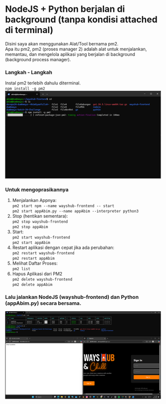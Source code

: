 # NodeJS + Python berjalan di background (tanpa kondisi attached di terminal)
Disini saya akan menggunakan Alat/Tool bernama pm2.  
Apa itu pm2, pm2 (proses manager 2) adalah alat untuk menjalankan, memantau, dan mengelola aplikasi yang berjalan di background (background process manager).  
### Langkah - Langkah
Instal pm2 terlebih dahulu diterminal.  
`npm install -g pm2`  
![Repo](scr/Foto-1-0.png)  
### Untuk mengoprasikannya
1. Menjalankan Appnya:  
`pm2 start npm --name wayshub-frontend -- start`  
`pm2 start appAbim.py --name appAbim --interpreter python3`
2. Stop (hentikan sementara):  
`pm2 stop wayshub-frontend`  
`pm2 stop appAbim`
3. Start:  
`pm2 start wayshub-frontend`  
`pm2 start appAbim`
4. Restart aplikasi dengan cepat jika ada perubahan:  
`pm2 restart wayshub-frontend`  
`pm2 restart appAbim`
5. Melihat Daftar Proses:  
`pm2 list`  
6. Hapus Aplikasi dari PM2  
`pm2 delete wayshub-frontend`  
`pm2 delete appAbim`  

### Lalu jalankan NodeJS (wayshub-frontend) dan Python (appAbim.py) secara bersama.
![pm2](scr/Foto-1-1.png)   
